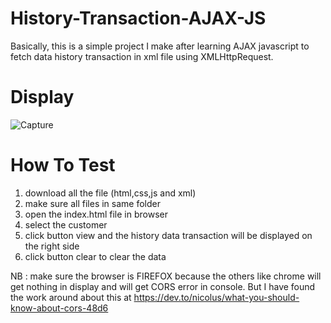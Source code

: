 # History-Transaction-AJAX-JS
Basically, this is a simple project I make after learning AJAX javascript to fetch data history transaction in xml file using XMLHttpRequest.

# Display
![Capture](https://user-images.githubusercontent.com/51254100/61386810-2432e780-a8df-11e9-8d72-4c48e7aa13e1.PNG)

# How To Test
1. download all the file (html,css,js and xml)
2. make sure all files in same folder
3. open the index.html file in browser
4. select the customer
5. click button view and the history data transaction will be displayed on the right side
6. click button clear to clear the data

NB : make sure the browser is FIREFOX because the others like chrome will get nothing in display and will get CORS error in console. But I have found the work around about this at https://dev.to/nicolus/what-you-should-know-about-cors-48d6 
